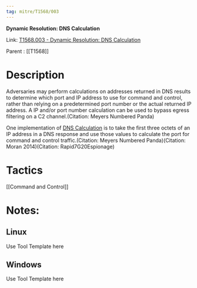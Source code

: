 ```yaml
---
tag: mitre/T1568/003
---
```


**Dynamic Resolution: DNS Calculation**

Link: [T1568.003 - Dynamic Resolution: DNS Calculation](https://attack.mitre.org/techniques/T1568/003)

Parent : [[T1568]]


# Description

Adversaries may perform calculations on addresses returned in DNS results to determine which port and IP address to use for command and control, rather than relying on a predetermined port number or the actual returned IP address. A IP and/or port number calculation can be used to bypass egress filtering on a C2 channel.(Citation: Meyers Numbered Panda)

One implementation of [DNS Calculation](https://attack.mitre.org/techniques/T1568/003) is to take the first three octets of an IP address in a DNS response and use those values to calculate the port for command and control traffic.(Citation: Meyers Numbered Panda)(Citation: Moran 2014)(Citation: Rapid7G20Espionage)

# Tactics


[[Command and Control]]


# Notes:

## Linux

Use Tool Template here

## Windows

Use Tool Template here